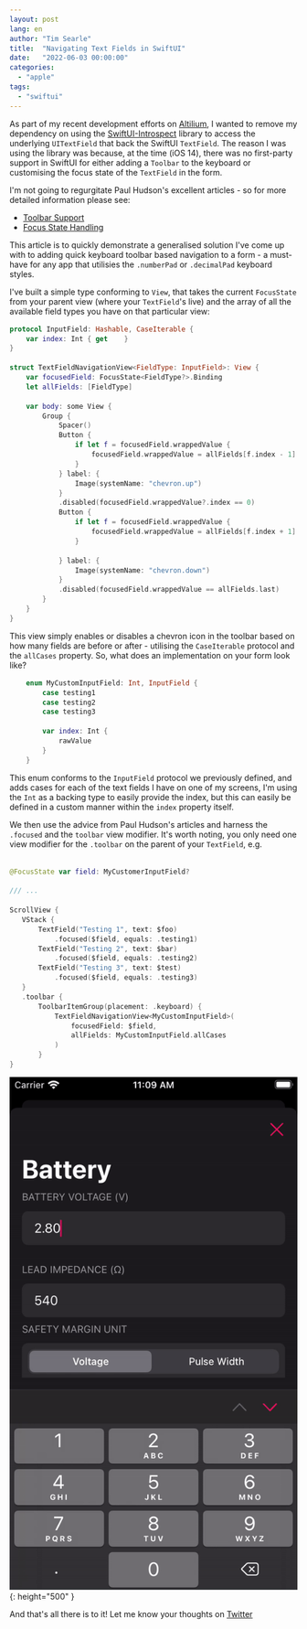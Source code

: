```yaml
---
layout: post
lang: en
author: "Tim Searle"
title:  "Navigating Text Fields in SwiftUI"
date:   "2022-06-03 00:00:00"
categories: 
  - "apple"
tags: 
  - "swiftui"
---
```


As part of my recent development efforts on [Altilium](https://apps.apple.com/gb/app/altilium/id1560227798), I wanted to remove my dependency on using the [SwiftUI-Introspect](https://github.com/siteline/SwiftUI-Introspect) library to access the underlying `UITextField` that back the SwiftUI `TextField`. The reason I was using the library was because, at the time (iOS 14), there was no first-party support in SwiftUI for either adding a `Toolbar` to the keyboard or customising the focus state of the `TextField` in the form.

I'm not going to regurgitate Paul Hudson's excellent articles - so for more detailed information please see:

* [Toolbar Support](https://www.hackingwithswift.com/quick-start/swiftui/how-to-add-a-toolbar-to-the-keyboard)
* [Focus State Handling](https://www.hackingwithswift.com/quick-start/swiftui/how-to-dismiss-the-keyboard-for-a-textfield)

This article is to quickly demonstrate a generalised solution I've come up with to adding quick keyboard toolbar based navigation to a form - a must-have for any app that utilisies the `.numberPad` or `.decimalPad` keyboard styles.

I've built a simple type conforming to `View`, that takes the current `FocusState` from your parent view (where your `TextField`'s live) and the array of all the available field types you have on that particular view:

```swift
protocol InputField: Hashable, CaseIterable {
    var index: Int { get    }
}

struct TextFieldNavigationView<FieldType: InputField>: View {
    var focusedField: FocusState<FieldType?>.Binding
    let allFields: [FieldType]
    
    var body: some View {
        Group {
            Spacer()
            Button {
                if let f = focusedField.wrappedValue {
                    focusedField.wrappedValue = allFields[f.index - 1]
                }
            } label: {
                Image(systemName: "chevron.up")
            }
            .disabled(focusedField.wrappedValue?.index == 0)
            Button {
                if let f = focusedField.wrappedValue {
                    focusedField.wrappedValue = allFields[f.index + 1]
                }
                
            } label: {
                Image(systemName: "chevron.down")
            }
            .disabled(focusedField.wrappedValue == allFields.last)
        }
    }
}
```

This view simply enables or disables a chevron icon in the toolbar based on how many fields are before or after - utilising the `CaseIterable` protocol and the `allCases` property. So, what does an implementation on your form look like?

```swift
    enum MyCustomInputField: Int, InputField {
        case testing1
        case testing2
        case testing3
        
        var index: Int {
            rawValue
        }
    }
 ```

 This enum conforms to the `InputField` protocol we previously defined, and adds cases for each of the text fields I have on one of my screens, I'm using the `Int` as a backing type to easily provide the index, but this can easily be defined in a custom manner within the `index` property itself.

 We then use the advice from Paul Hudson's articles and harness the `.focused` and the `toolbar` view modifier. It's worth noting, you only need one view modifier for the `.toolbar` on the parent of your `TextField`, e.g.

 ```swift
 
 @FocusState var field: MyCustomerInputField?

 /// ...

 ScrollView {
 	VStack {
		TextField("Testing 1", text: $foo)
			.focused($field, equals: .testing1)
		TextField("Testing 2", text: $bar)
			.focused($field, equals: .testing2)
		TextField("Testing 3", text: $test)
			.focused($field, equals: .testing3)
 	}
 	.toolbar {
		ToolbarItemGroup(placement: .keyboard) {
            TextFieldNavigationView<MyCustomInputField>(
            	focusedField: $field, 
				allFields: MyCustomInputField.allCases
			)
		}
 }

 ```

![SwiftUI Demo Video](/assets/swiftui-keyboard-demo.gif){: height="500" }

And that's all there is to it! Let me know your thoughts on [Twitter](https://twitter.com/timsearle_)
